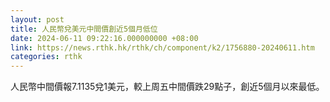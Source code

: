 ```yaml
---
layout: post
title: 人民幣兌美元中間價創近5個月低位
date: 2024-06-11 09:22:16.000000000 +08:00
link: https://news.rthk.hk/rthk/ch/component/k2/1756880-20240611.htm
categories: rthk
---
```


人民幣中間價報7.1135兌1美元，較上周五中間價跌29點子，創近5個月以來最低。
